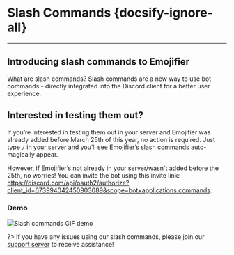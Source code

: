 # Slash Commands {docsify-ignore-all}
---

## Introducing slash commands to Emojifier
What are slash commands? Slash commands are a new way to use bot commands - directly integrated into the Discord client for a better user experience.

## Interested in testing them out?
If you’re interested in testing them out in your server and Emojifier was already added before March 25th of this year, no action is required. Just type `/` in your server and you’ll see Emojifier’s slash commands auto-magically appear. 

However, if Emojifier’s not already in your server/wasn't added before the 25th, no worries! You can invite the bot using this invite link: https://discord.com/api/oauth2/authorize?client_id=673994042450903089&scope=bot+applications.commands.

### Demo
![Slash commands GIF demo](/images/slash_commands.gif) 

?> If you have any issues using our slash commands, please join our [support server](https://discord.gg/MTwj6wG) to receive assistance!
